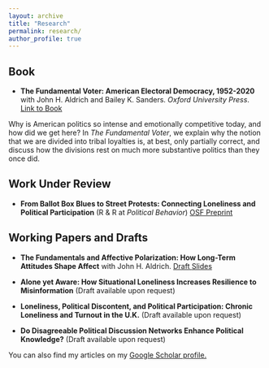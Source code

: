 ```yaml
---
layout: archive
title: "Research"
permalink: research/
author_profile: true
---
```


## Book

* **The Fundamental Voter: American Electoral Democracy, 1952-2020** with John H. Aldrich and Bailey K. Sanders. _Oxford University Press_. <a class="btn" href = "https://academic.oup.com/book/57378"> Link to Book </a>

Why is American politics so intense and emotionally competitive today, and how did we get here? In _The Fundamental Voter_, we explain why the notion that we are divided into tribal loyalties is, at best, only partially correct, and discuss how the divisions rest on much more substantive politics than they once did.

## Work Under Review

* **From Ballot Box Blues to Street Protests: Connecting Loneliness and Political Participation** (R & R at _Political Behavior_)
<a class="btn" href="https://osf.io/preprints/osf/thw4x"> OSF Preprint </a>

## Working Papers and Drafts

* **The Fundamentals and Affective Polarization: How Long-Term Attitudes Shape Affect** with John H. Aldrich.
<a class="btn" href='/files/APSA_Aldrich-Bae_Affective Polarization.pdf'> Draft </a> <a class="btn" href="/files/APSA_2024_Fundamentals-9.pdf"> Slides </a> 

* **Alone yet Aware: How Situational Loneliness Increases Resilience to Misinformation** (Draft available upon request)

* **Loneliness, Political Discontent, and Political Participation: Chronic Loneliness and
Turnout in the U.K.** 
(Draft available upon request)

* **Do Disagreeable Political Discussion Networks Enhance Political Knowledge?** (Draft available upon request)

You can also find my articles on my <a href="https://scholar.google.com/citations?user=Jlj10pcAAAAJ&hl=en&oi=ao"> Google Scholar profile.</a>
